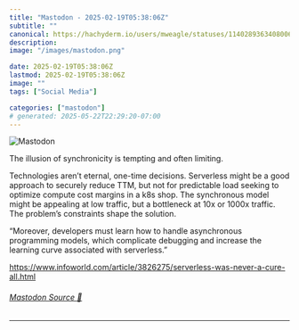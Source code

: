```yaml
---
title: "Mastodon - 2025-02-19T05:38:06Z"
subtitle: ""
canonical: https://hachyderm.io/users/mweagle/statuses/114028936340800688
description:
image: "/images/mastodon.png"

date: 2025-02-19T05:38:06Z
lastmod: 2025-02-19T05:38:06Z
image: ""
tags: ["Social Media"]

categories: ["mastodon"]
# generated: 2025-05-22T22:29:20-07:00
---
```

![Mastodon](/images/mastodon.png)

<p>The illusion of synchronicity is tempting and often limiting. </p><p>Technologies aren’t eternal, one-time decisions. Serverless might be a good approach to securely reduce TTM, but not for predictable load seeking to optimize compute cost margins in a k8s shop. The synchronous model might be appealing at low traffic, but a bottleneck at 10x or 1000x traffic. The problem’s constraints shape the solution.</p><p>“Moreover, developers must learn how to handle asynchronous programming models, which complicate debugging and increase the learning curve associated with serverless.” </p><p><a href="https://www.infoworld.com/article/3826275/serverless-was-never-a-cure-all.html" target="_blank" rel="nofollow noopener noreferrer" translate="no"><span class="invisible">https://www.</span><span class="ellipsis">infoworld.com/article/3826275/</span><span class="invisible">serverless-was-never-a-cure-all.html</span></a></p>


###### [Mastodon Source 🐘](https://hachyderm.io/@mweagle/114028936340800688)

___
